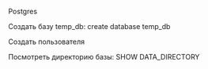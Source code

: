 Postgres

Создать базу temp_db:
create database temp_db

Создать пользователя

Посмотреть директорию базы:
SHOW DATA_DIRECTORY
